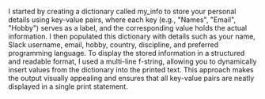 I started by creating a dictionary called my_info to store your personal details using key-value pairs, where each key (e.g., "Names", "Email", "Hobby") serves as a label, and the corresponding value holds the actual information. I then populated this dictionary with details such as your name, Slack username, email, hobby, country, discipline, and preferred programming language. To display the stored information in a structured and readable format, I used a multi-line f-string, allowing you to dynamically insert values from the dictionary into the printed text. This approach makes the output visually appealing and ensures that all key-value pairs are neatly displayed in a single print statement.
